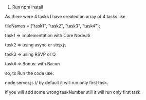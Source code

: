 1) Run npm install

As there were 4 tasks I have created an array of 4 tasks
like

fileNames = ["task1", "task2", "task3", "task4"];


task1 => implementation with Core NodeJS

task2 => using async or step.js

task3 => using RSVP or Q

task4 => Bonus: with Bacon

so, to Run the code
use:

node server.js <taskNumber>  //  by default it will run only first task.

if you will add some wrong taskNumber still it will run only first task.